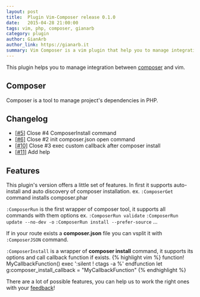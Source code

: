 ```yaml
---
layout: post
title:  Plugin Vim-Composer release 0.1.0
date:   2015-04-28 21:00:00
tags: vim, php, composer, gianarb
category: plugin
author: GianArb
author_link: https://gianarb.it
summary: Vim Composer is a vim plugin that help you to manage integration with this PHP tool. Composer is a tool to manage project's depenendencies in PHP
---
```

This plugin helps you to manage integration between [composer](http://getcomposer.org) and vim.

## Composer
Composer is a tool to manage project's dependencies in PHP.

## Changelog
* [[#5]](https://github.com/vim-php/vim-composer/pull/5) Close #4 ComposerInstall command
* [[#6]](https://github.com/vim-php/vim-composer/pull/6) Close #2 init composer.json open command
* [[#10]](https://github.com/vim-php/vim-composer/pull/10) Close #3 exec custom callback after composer install
* [[#11]](https://github.com/vim-php/vim-composer/pull/11) Add help

## Features
This plugin's version offers a little set of features.
In first it supports auto-install and auto discovery of composer installation.
ex. `:ComposerGet` command installs composer.phar

`:ComposerRun` is the first wrapper of composer tool, it supports all commands with them options
ex.
`:ComposerRun validate`
`:ComposerRun update --no-dev -o`
`:ComposerRun install --prefer-source`
...

If in your route exists a **composer.json** file you can vsplit it with `:ComposerJSON` command.

`:ComposerInstall` is a wrapper of **composer install** command, it supports its options and call callback function if exists.
{% highlight vim %}
function! MyCallbackFunction()
    exec ':silent ! ctags -a %'
endfunction
let g:composer_install_callback = "MyCallbackFunction"
{% endhighlight %}

There are a lot of possible features, you can help us to work the right ones with your [feedback](https://github.com/vim-pph/vim-composer/issues)!
